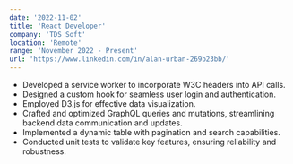 ```yaml
---
date: '2022-11-02'
title: 'React Developer'
company: 'TDS Soft'
location: 'Remote'
range: 'November 2022 - Present'
url: 'https://www.linkedin.com/in/alan-urban-269b23bb/'
---
```


- Developed a service worker to incorporate W3C headers into API calls.
- Designed a custom hook for seamless user login and authentication.
- Employed D3.js for effective data visualization.
- Crafted and optimized GraphQL queries and mutations, streamlining backend data communication and updates.
- Implemented a dynamic table with pagination and search capabilities.
- Conducted unit tests to validate key features, ensuring reliability and robustness.
